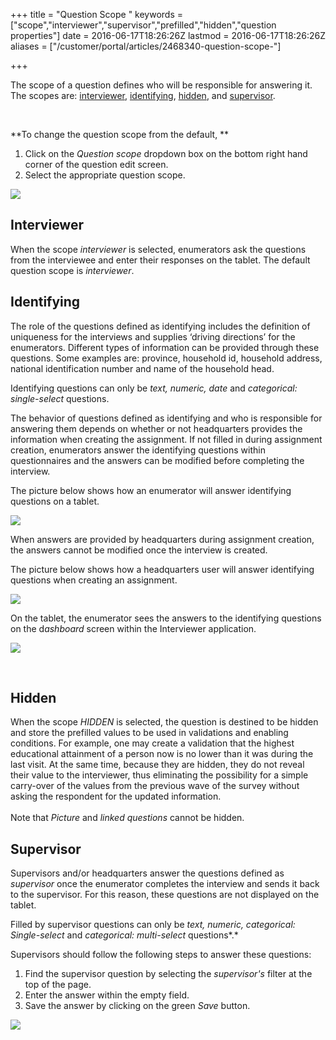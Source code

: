 +++
title = "Question Scope "
keywords = ["scope","interviewer","supervisor","prefilled","hidden","question properties"]
date = 2016-06-17T18:26:26Z
lastmod = 2016-06-17T18:26:26Z
aliases = ["/customer/portal/articles/2468340-question-scope-"]

+++

The scope of a question defines who will be responsible for answering
it. The scopes are: [interviewer](#interviewer),
[identifying](#prefilled), [hidden](#hidden), and
[supervisor](#supervisor). 

  
 

**To change the question scope from the default, **

1.  Click on the *Question scope* dropdown box on the bottom right hand
    corner of the question edit screen. 
2.  Select the appropriate question scope. 

  
![](/images/774373.png)

 <span id="interviewer"></span>Interviewer
------------------------------------------

When the scope *interviewer* is selected, enumerators ask the questions
from the interviewee and enter their responses on the tablet. The
default question scope is *interviewer*.

 <span id="prefilled"></span>Identifying
----------------------------------------

The role of the questions defined as identifying includes the definition
of uniqueness for the interviews and supplies ‘driving directions’ for
the enumerators. Different types of information can be provided through
these questions. Some examples are: province, household id, household
address, national identification number and name of the household
head.  
  
Identifying questions can only be *text, numeric, date* and
*categorical: single-select* questions.

The behavior of questions defined as identifying and who is responsible
for answering them depends on whether or not headquarters provides the
information when creating the assignment. If not filled in during
assignment creation, enumerators answer the identifying questions within
questionnaires and the answers can be modified before completing the
interview.  
  
The picture below shows how an enumerator will answer identifying
questions on a tablet.   
  
![](/images/643976.png)  
  
  
  
When answers are provided by headquarters during assignment creation,
the answers cannot be modified once the interview is created.  
  
  
The picture below shows how a headquarters user will answer identifying
questions when creating an assignment.  
  
  
![](/images/643978.png)

  
On the tablet, the enumerator sees the answers to the identifying
questions on the d*ashboard* screen within the Interviewer application. 

  
![](/images/643985.png)  
  
  
 

<span id="hidden"></span>Hidden
-------------------------------

  
When the scope *HIDDEN* is selected, the question is destined to be
hidden and store the prefilled values to be used in validations and
enabling conditions. For example, one may create a validation that the
highest educational attainment of a person now is no lower than it was
during the last visit. At the same time, because they are hidden, they
do not reveal their value to the interviewer, thus eliminating the
possibility for a simple carry-over of the values from the previous wave
of the survey without asking the respondent for the updated
information.  
   
Note that *Picture* and *linked questions* cannot be hidden.

 <span id="supervisor"></span>Supervisor
----------------------------------------

  
Supervisors and/or headquarters answer the questions defined as
*supervisor* once the enumerator completes the interview and sends it
back to the supervisor. For this reason, these questions are not
displayed on the tablet.  
  
Filled by supervisor questions can only be *text, numeric, categorical:
Single-select* and *categorical: multi-select* questions*.*  
  
Supervisors should follow the following steps to answer these questions:

1.  Find the supervisor question by selecting the *supervisor's* filter
    at the top of the page. 
2.  Enter the answer within the empty field.
3.  Save the answer by clicking on the green *Save* button.

  
![](/images/644009.png)​
